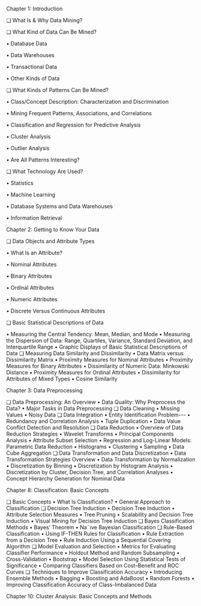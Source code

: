 Chapter 1: Introduction

❑ What Is & Why Data Mining?

❑ What Kind of Data Can Be Mined?

• Database Data

• Data Warehouses

• Transactional Data

• Other Kinds of Data

❑ What Kinds of Patterns Can Be Mined?

• Class/Concept Description: Characterization and Discrimination

• Mining Frequent Patterns, Associations, and Correlations

• Classification and Regression for Predictive Analysis

• Cluster Analysis

• Outlier Analysis

• Are All Patterns Interesting?

❑ What Technology Are Used?

• Statistics

• Machine Learning

• Database Systems and Data Warehouses

• Information Retrieval




Chapter 2: Getting to Know Your Data

❑ Data Objects and Attribute Types

• What Is an Attribute?

• Nominal Attributes

• Binary Attributes

• Ordinal Attributes

• Numeric Attributes

• Discrete Versus Continuous Attributes

❑ Basic Statistical Descriptions of Data

• Measuring the Central Tendency: Mean, Median, and Mode
• Measuring the Dispersion of Data: Range, Quartiles, Variance, Standard Deviation, and Interquartile Range
• Graphic Displays of Basic Statistical Descriptions of Data
❑ Measuring Data Similarity and Dissimilarity
• Data Matrix versus Dissimilarity Matrix
• Proximity Measures for Nominal Attributes
• Proximity Measures for Binary Attributes
• Dissimilarity of Numeric Data: Minkowski Distance
• Proximity Measures for Ordinal Attributes
• Dissimilarity for Attributes of Mixed Types
• Cosine Similarity



Chapter 3: Data Preprocessing

❑ Data Preprocessing: An Overview
• Data Quality: Why Preprocess the Data?
• Major Tasks in Data Preprocessing
❑ Data Cleaning
• Missing Values
• Noisy Data
❑ Data Integration
• Entity Identification Problem---
• Redundancy and Correlation Analysis
• Tuple Duplication
• Data Value Conflict Detection and Resolution
❑ Data Reduction
• Overview of Data Reduction Strategies
• Wavelet Transforms
• Principal Components Analysis
• Attribute Subset Selection
• Regression and Log-Linear Models: Parametric Data Reduction
• Histograms
• Clustering
• Sampling
• Data Cube Aggregation
❑ Data Transformation and Data Discretization
• Data Transformation Strategies Overview
• Data Transformation by Normalization
• Discretization by Binning
• Discretization by Histogram Analysis
• Discretization by Cluster, Decision Tree, and Correlation Analyses
• Concept Hierarchy Generation for Nominal Data



Chapter 8: Classification: Basic Concepts

❑ Basic Concepts
• What Is Classification?
• General Approach to Classification
❑ Decision Tree Induction
• Decision Tree Induction
• Attribute Selection Measures
• Tree Pruning
• Scalability and Decision Tree Induction
• Visual Mining for Decision Tree Induction
❑ Bayes Classification Methods
• Bayes’ Theorem
• Na¨ıve Bayesian Classification
❑ Rule-Based Classification
• Using IF-THEN Rules for Classification
• Rule Extraction from a Decision Tree
• Rule Induction Using a Sequential Covering Algorithm
❑ Model Evaluation and Selection
• Metrics for Evaluating Classifier Performance
• Holdout Method and Random Subsampling
• Cross-Validation
• Bootstrap
• Model Selection Using Statistical Tests of Significance
• Comparing Classifiers Based on Cost–Benefit and ROC Curves
❑ Techniques to Improve Classification Accuracy
• Introducing Ensemble Methods
• Bagging
• Boosting and AdaBoost
• Random Forests
• Improving Classification Accuracy of Class-Imbalanced Data


Chapter 10: Cluster Analysis: Basic Concepts and Methods

